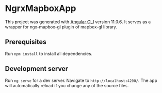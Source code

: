 # NgrxMapboxApp

This project was generated with [Angular CLI](https://github.com/angular/angular-cli) version 11.0.6. It serves as a wrapper for ngx-mapbox-gl plugin of mapbox-gl library.

## Prerequisites

Run `npm install` to install all dependencies.

## Development server

Run `ng serve` for a dev server. Navigate to `http://localhost:4200/`. The app will automatically reload if you change any of the source files.
